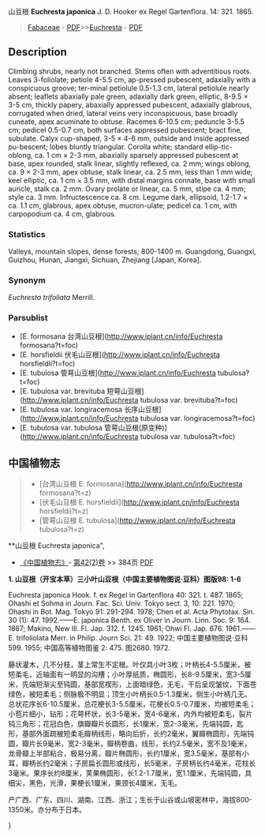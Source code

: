 山豆根 **Euchresta japonica** J. D. Hooker ex Regel Gartenflora. 14: 321. 1865.

> [Fabaceae](http://www.iplant.cn/info/Fabaceae?t=foc) - [PDF](http://www.iplant.cn/foc/pdf/Fabaceae.pdf)>>[Euchresta](http://www.iplant.cn/info/Euchresta?t=foc) - [PDF](http://www.iplant.cn/foc/pdf/Euchresta.pdf)

## Description

Climbing shrubs, nearly not branched. Stems often with adventitious roots. Leaves 3-foliolate; petiole 4-5.5 cm, ap-pressed pubescent, adaxially with a conspicuous groove; ter-minal petiolule 0.5-1.3 cm, lateral petiolule nearly absent; leaflets abaxially pale green, adaxially dark green, elliptic, 8-9.5 × 3-5 cm, thickly papery, abaxially appressed pubescent, adaxially glabrous, corrugated when dried, lateral veins very inconspicuous, base broadly cuneate, apex acuminate to obtuse. Racemes 6-10.5 cm; peduncle 3-5.5 cm; pedicel 0.5-0.7 cm, both surfaces appressed pubescent; bract fine, subulate. Calyx cup-shaped, 3-5 × 4-6 mm, outside and inside appressed pu-bescent; lobes bluntly triangular. Corolla white; standard ellip-tic-oblong, ca. 1 cm × 2-3 mm, abaxially sparsely appressed pubescent at base, apex rounded, stalk linear, slightly reflexed, ca. 2 mm; wings oblong, ca. 9 × 2-3 mm, apex obtuse, stalk linear, ca. 2.5 mm, less than 1 mm wide; keel elliptic, ca. 1 cm × 3.5 mm, with distal margins connate, base with small auricle, stalk ca. 2 mm. Ovary prolate or linear, ca. 5 mm, stipe ca. 4 mm; style ca. 3 mm. Infructescence ca. 8 cm. Legume dark, ellipsoid, 1.2-1.7 × ca. 1.1 cm, glabrous, apex obtuse, mucron-ulate; pedicel ca. 1 cm, with carpopodium ca. 4 cm, glabrous.

### Statistics
Valleys, mountain slopes, dense forests; 800-1400 m. Guangdong, Guangxi, Guizhou, Hunan, Jiangxi, Sichuan, Zhejiang [Japan, Korea].

### Synonym
*Euchresta trifoliata* Merrill.



### Parsublist

* [E.  formosana  台湾山豆根](http://www.iplant.cn/info/Euchresta formosana?t=foc)
* [E.  horsfieldii  伏毛山豆根](http://www.iplant.cn/info/Euchresta horsfieldii?t=foc)
* [E.  tubulosa  管萼山豆根](http://www.iplant.cn/info/Euchresta tubulosa?t=foc)
* [E.  tubulosa var. brevituba  短萼山豆根](http://www.iplant.cn/info/Euchresta tubulosa var. brevituba?t=foc)
* [E.  tubulosa var. longiracemosa  长序山豆根](http://www.iplant.cn/info/Euchresta tubulosa var. longiracemosa?t=foc)
* [E.  tubulosa var. tubulosa  管萼山豆根(原变种)](http://www.iplant.cn/info/Euchresta tubulosa var. tubulosa?t=foc)

## 中国植物志

> * [台湾山豆根  E.  formosana](http://www.iplant.cn/info/Euchresta formosana?t=z)
> * [伏毛山豆根  E.  horsfieldii](http://www.iplant.cn/info/Euchresta horsfieldii?t=z)
> * [管萼山豆根  E.  tubulosa](http://www.iplant.cn/info/Euchresta tubulosa?t=z)


**山豆根 Euchresta japonica",



* [《中国植物志》](http://www.iplant.cn/frps)- [第42(2)卷](http://www.iplant.cn/frps/vol/42(2)) >> 384页 [PDF](http://www.iplant.cn/frps/pdf/42(2)/384.PDF)


**1. 山豆根（开宝本草）三小叶山豆根（中国主要植物图说·豆科）图版98: 1-6**

Euchresta japonica Hook. f. ex Regel in Gartenflora 40: 321. t. 487. 1865; Ohashi et Sohma in Journ. Fac. Sci. Univ. Tokyo sect. 3, 10: 221. 1970; Ohashi in Bot. Mag. Tokyo 91: 291-294. 1978; Chen et al. Acta Phytotax. Sin. 30 (1): 47. 1992.——E. japonica Benth. ex Oliver in Journ. Linn. Soc. 9: 164. 1867; Makino, New Ill. Fl. Jap. 312. f. 1245. 1961; Ohwi Fl. Jap. 676. 1961.——E. trifoliolata Merr. in Philip. Journ Sci. 21: 49. 1922; 中国主要植物图说·豆科 599. 1955; 中国高等植物图鉴 2: 475. 图2680. 1972.

藤状灌木，几不分枝，茎上常生不定根。叶仅具小叶3枚；叶柄长4-5.5厘米，被短柔毛，近轴面有一明显的沟槽；小叶厚纸质，椭圆形，长8-9.5厘米，宽3-5厘米，先端短渐尖至钝圆，基部宽楔形，上面暗绿色，无毛，干后呈现皱纹，下面苍绿色，被短柔毛；侧脉极不明显；顶生小叶柄长0.5-1.3厘米，侧生小叶柄几无。总状花序长6-10.5厘米，总花梗长3-5.5厘米，花梗长0.5-0.7厘米，均被短柔毛；小苞片细小，钻形；花萼杯状，长3-5毫米，宽4-6毫米，内外均被短柔毛，裂片钝三角形；花冠白色，旗瓣瓣片长圆形，长1厘米，宽2-3毫米，先端钝圆，匙形，基部外面疏被短柔毛瓣柄线形，略向后折，长约2毫米，翼瓣椭圆形，先端钝圆，瓣片长9毫米，宽2-3毫米，瓣柄卷曲，线形，长约2.5毫米，宽不及1毫米，龙骨瓣上半部粘合，极易分离，瓣片椭圆形，长约1厘米，宽3.5毫米，基部有小耳，瓣柄长约2毫米；子房扁长圆形或线形，长5毫米，子房柄长约4毫米，花柱长3毫米。果序长约8厘米，荚果椭圆形，长1.2-1.7厘米，宽1.1厘米，先端钝圆，具细尖，黑色，光滑，果梗长1厘米，果颈长4厘米，无毛。

产广西、广东、四川、湖南、江西、浙江；生长于山谷或山坡密林中，海拔800-1350米。亦分布于日本。



}